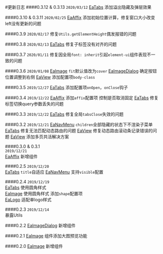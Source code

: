 #更新日志
####0.3.12 & 0.3.13
`2020/03/12`
[EaTabs](#/tabs) 添加溢出隐藏及弹层效果

####0.3.10 & 0.3.11
`2020/02/25`
[EaAffix](#/affix) 添加初始位置计算，修复窗口大小改变left没有更新的问题

####0.3.9
`2020/02/17`
修复`Utils.getElementHeight`偶发报错的问题

####0.3.8
`2020/02/13`
[EaTabs](#/tabs) 修复子标签没有对齐的问题

####0.3.7
`2020/01/11`
修复因全局`font: inherit`引起`element-ui`组件表现不一致的问题

####0.3.6
`2020/01/08`
[EaImage](#/image) `fit`默认值改为`cover`
[EaImageDialog](#/image-dialog) 确定按钮位置调整到右侧
[EaView](#/view) 添加配置项`body-class`

####0.3.5
`2019/12/27`
[EaTabs](#/tabs) 添加配置项`onOpen`，`onClose`钩子

####0.3.4
`2019/12/22`
[EaAffix](#/affix) 添加`affix`配置项 控制是否取消固定
[EaTabs](#/tabs) 修复标签切换query参数丢失的问题

####0.3.3
`2019/12/22`
[EaTabs](#/tabs) 修复全局`tabsClose`失效的问题

####0.3.2
`2019/12/21`
[EaNavMenu](#/nav-menu) `children`全部隐藏的状态下不渲染子菜单
[EaTabs](#/tabs) 修复无法匹配动态路由的问题
[EaView](#/view) 修复动态路由滚动条记录错误的问题
[EaView](#/view) 添加多页共活解决方案

####0.3.0 & 0.3.1  
`2019/12/21`   
[EaAffix](#/affix) 新增组件

####0.2.5 
`2019/12/20`  
[EaTabs](#/tabs) `title`自适应 
[EaNavMenu](#/nav-menu) 支持`visible`配置

####0.2.4 
`2019/12/19`  
[EaTabs](#/tabs) 使用圆角样式  
[EaImage](#/image) 使用圆角样式 添加`shape`配置项  
[EaLogo](#/logo) 适配单logo样式  

####0.2.3 
`2019/12/14`  
暴露Utils

####0.2.2
[EaImageDialog](#/image-dialog) 新增组件

####0.2.1
[EaImage](#/image) 组件添加大图预览功能

####0.2.0
[EaImage](#/image) 新增组件